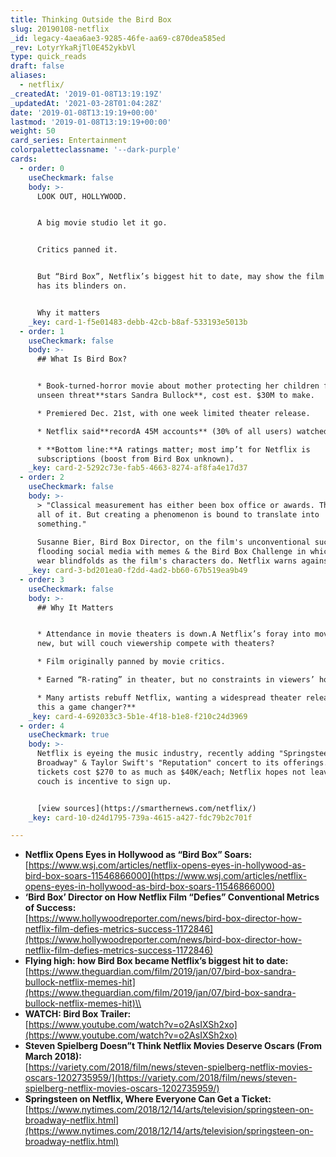```yaml
---
title: Thinking Outside the Bird Box
slug: 20190108-netflix
_id: legacy-4aea6ae3-9285-46fe-aa69-c870dea585ed
_rev: LotyrYkaRjTl0E452ykbVl
type: quick_reads
draft: false
aliases:
  - netflix/
_createdAt: '2019-01-08T13:19:19Z'
_updatedAt: '2021-03-28T01:04:28Z'
date: '2019-01-08T13:19:19+00:00'
lastmod: '2019-01-08T13:19:19+00:00'
weight: 50
card_series: Entertainment
colorpaletteclassname: '--dark-purple'
cards:
  - order: 0
    useCheckmark: false
    body: >-
      LOOK OUT, HOLLYWOOD.


      A big movie studio let it go.


      Critics panned it.


      But “Bird Box”, Netflix’s biggest hit to date, may show the film industry
      has its blinders on.


      Why it matters
    _key: card-1-f5e01483-debb-42cb-b8af-533193e5013b
  - order: 1
    useCheckmark: false
    body: >-
      ## What Is Bird Box?


      * Book-turned-horror movie about mother protecting her children from
      unseen threat**stars Sandra Bullock**, cost est. $30M to make.

      * Premiered Dec. 21st, with one week limited theater release.

      * Netflix said**recordA 45M accounts** (30% of all users) watched 1st wk.

      * **Bottom line:**A ratings matter; most imp’t for Netflix is
      subscriptions (boost from Bird Box unknown).
    _key: card-2-5292c73e-fab5-4663-8274-af8fa4e17d37
  - order: 2
    useCheckmark: false
    body: >-
      > "Classical measurement has either been box office or awards. This defies
      all of it. But creating a phenomenon is bound to translate into
      something."  
        
      Susanne Bier, Bird Box Director, on the film's unconventional success
      flooding social media with memes & the Bird Box Challenge in which people
      wear blindfolds as the film's characters do. Netflix warns against it.
    _key: card-3-bd201ea0-f2dd-4ad2-bb60-67b519ea9b49
  - order: 3
    useCheckmark: false
    body: >-
      ## Why It Matters


      * Attendance in movie theaters is down.A Netflix’s foray into movies still
      new, but will couch viewership compete with theaters?

      * Film originally panned by movie critics.

      * Earned “R-rating” in theater, but no constraints in viewers’ homes.

      * Many artists rebuff Netflix, wanting a widespread theater release.**Is
      this a game changer?**
    _key: card-4-692033c3-5b1e-4f18-b1e8-f210c24d3969
  - order: 4
    useCheckmark: true
    body: >-
      Netflix is eyeing the music industry, recently adding "Springsteen on
      Broadway" & Taylor Swift's "Reputation" concert to its offerings. Resale
      tickets cost $270 to as much as $40K/each; Netflix hopes not leaving your
      couch is incentive to sign up.


      [view sources](https://smarthernews.com/netflix/)
    _key: card-10-d24d1795-739a-4615-a427-fdc79b2c701f

---
```

* **Netflix Opens Eyes in Hollywood as “Bird Box” Soars:**  
[https://www.wsj.com/articles/netflix-opens-eyes-in-hollywood-as-bird-box-soars-11546866000](https://www.wsj.com/articles/netflix-opens-eyes-in-hollywood-as-bird-box-soars-11546866000)
* **‘Bird Box’ Director on How Netflix Film “Defies” Conventional Metrics of Success:**  
[https://www.hollywoodreporter.com/news/bird-box-director-how-netflix-film-defies-metrics-success-1172846](https://www.hollywoodreporter.com/news/bird-box-director-how-netflix-film-defies-metrics-success-1172846)
* **Flying high: how Bird Box became Netflix’s biggest hit to date:**  
[https://www.theguardian.com/film/2019/jan/07/bird-box-sandra-bullock-netflix-memes-hit](https://www.theguardian.com/film/2019/jan/07/bird-box-sandra-bullock-netflix-memes-hit)\\
* **WATCH: Bird Box Trailer:**  
[https://www.youtube.com/watch?v=o2AsIXSh2xo](https://www.youtube.com/watch?v=o2AsIXSh2xo)
* **Steven Spielberg Doesn”t Think Netflix Movies Deserve Oscars (From March 2018):**  
[https://variety.com/2018/film/news/steven-spielberg-netflix-movies-oscars-1202735959/](https://variety.com/2018/film/news/steven-spielberg-netflix-movies-oscars-1202735959/)
* **Springsteen on Netflix, Where Everyone Can Get a Ticket:**  
[https://www.nytimes.com/2018/12/14/arts/television/springsteen-on-broadway-netflix.html](https://www.nytimes.com/2018/12/14/arts/television/springsteen-on-broadway-netflix.html)